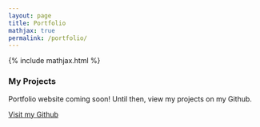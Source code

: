 ```yaml
---
layout: page
title: Portfolio
mathjax: true
permalink: /portfolio/
---
```


{% include mathjax.html %}

### My Projects

Portfolio website coming soon! Until then, view my projects on my Github. 

<a href="https://github.com/rachel-kessler/Portfolio">Visit my Github</a>
